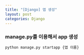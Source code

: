 ```yaml
---
title: "[Django] 앱 생성"
layout: post
categories: Django
---
```


### manage.py를 이용해서 app 생성
```python
python manage.py startapp {앱 이름}
```
